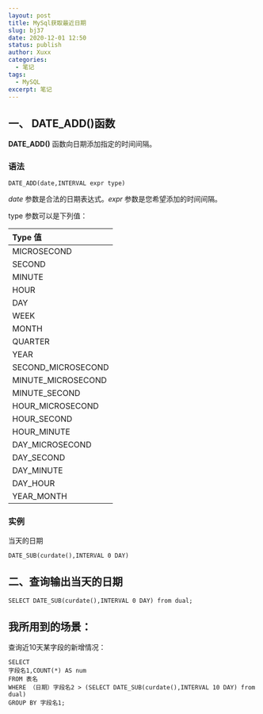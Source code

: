 ```yaml
---
layout: post
title: MySql获取最近日期
slug: bj37
date: 2020-12-01 12:50
status: publish
author: Xuxx
categories: 
  - 笔记
tags: 
  - MySQL
excerpt: 笔记
---
```


## 一、 DATE_ADD()函数

**DATE_ADD()** 函数向日期添加指定的时间间隔。

### **语法**

```mysql
DATE_ADD(date,INTERVAL expr type)
```

*date* 参数是合法的日期表达式。*expr* 参数是您希望添加的时间间隔。

type 参数可以是下列值：

| Type 值            |
| :----------------- |
| MICROSECOND        |
| SECOND             |
| MINUTE             |
| HOUR               |
| DAY                |
| WEEK               |
| MONTH              |
| QUARTER            |
| YEAR               |
| SECOND_MICROSECOND |
| MINUTE_MICROSECOND |
| MINUTE_SECOND      |
| HOUR_MICROSECOND   |
| HOUR_SECOND        |
| HOUR_MINUTE        |
| DAY_MICROSECOND    |
| DAY_SECOND         |
| DAY_MINUTE         |
| DAY_HOUR           |
| YEAR_MONTH         |

### 实例

当天的日期

```mysql
DATE_SUB(curdate(),INTERVAL 0 DAY)
```

## 二、查询输出当天的日期

```mysql
SELECT DATE_SUB(curdate(),INTERVAL 0 DAY) from dual;
```

## 我所用到的场景：

查询近10天某字段的新增情况：

```mysql
SELECT 
字段名1,COUNT(*) AS num 
FROM 表名 
WHERE （日期）字段名2 > (SELECT DATE_SUB(curdate(),INTERVAL 10 DAY) from dual) 
GROUP BY 字段名1;
```


